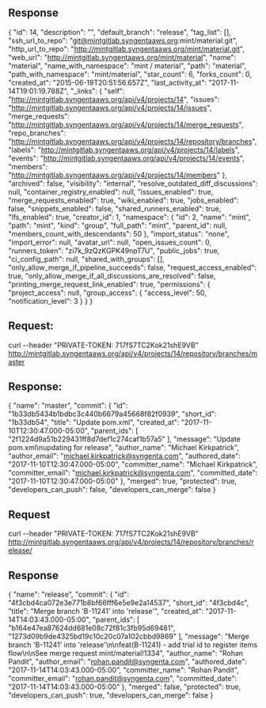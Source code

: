 
## Response
{
    "id": 14,
    "description": "",
    "default_branch": "release",
    "tag_list": [],
    "ssh_url_to_repo": "git@mintgitlab.syngentaaws.org:mint/material.git",
    "http_url_to_repo": "http://mintgitlab.syngentaaws.org/mint/material.git",
    "web_url": "http://mintgitlab.syngentaaws.org/mint/material",
    "name": "material",
    "name_with_namespace": "mint / material",
    "path": "material",
    "path_with_namespace": "mint/material",
    "star_count": 6,
    "forks_count": 0,
    "created_at": "2015-06-19T20:51:56.657Z",
    "last_activity_at": "2017-11-14T19:01:19.788Z",
    "_links": {
        "self": "http://mintgitlab.syngentaaws.org/api/v4/projects/14",
        "issues": "http://mintgitlab.syngentaaws.org/api/v4/projects/14/issues",
        "merge_requests": "http://mintgitlab.syngentaaws.org/api/v4/projects/14/merge_requests",
        "repo_branches": "http://mintgitlab.syngentaaws.org/api/v4/projects/14/repository/branches",
        "labels": "http://mintgitlab.syngentaaws.org/api/v4/projects/14/labels",
        "events": "http://mintgitlab.syngentaaws.org/api/v4/projects/14/events",
        "members": "http://mintgitlab.syngentaaws.org/api/v4/projects/14/members"
    },
    "archived": false,
    "visibility": "internal",
    "resolve_outdated_diff_discussions": null,
    "container_registry_enabled": null,
    "issues_enabled": true,
    "merge_requests_enabled": true,
    "wiki_enabled": true,
    "jobs_enabled": false,
    "snippets_enabled": false,
    "shared_runners_enabled": true,
    "lfs_enabled": true,
    "creator_id": 1,
    "namespace": {
        "id": 2,
        "name": "mint",
        "path": "mint",
        "kind": "group",
        "full_path": "mint",
        "parent_id": null,
        "members_count_with_descendants": 50
    },
    "import_status": "none",
    "import_error": null,
    "avatar_url": null,
    "open_issues_count": 0,
    "runners_token": "zi7k_9zQzKGPK49npT7U",
    "public_jobs": true,
    "ci_config_path": null,
    "shared_with_groups": [],
    "only_allow_merge_if_pipeline_succeeds": false,
    "request_access_enabled": true,
    "only_allow_merge_if_all_discussions_are_resolved": false,
    "printing_merge_request_link_enabled": true,
    "permissions": {
        "project_access": null,
        "group_access": {
            "access_level": 50,
            "notification_level": 3
        }
    }
}

## Request:
curl --header "PRIVATE-TOKEN: 717fS7TC2Kok21shE9VB" http://mintgitlab.syngentaaws.org/api/v4/projects/14/repository/branches/master

## Response:
{
    "name": "master",
    "commit": {
        "id": "1b33db5434b1bdbc3c440b6679a45668f82f0939",
        "short_id": "1b33db54",
        "title": "Update pom.xml",
        "created_at": "2017-11-10T12:30:47.000-05:00",
        "parent_ids": [
            "2f1224d9a51b229431ff8d7def1c274caf1b57a5"
        ],
        "message": "Update pom.xml\nupdating for release",
        "author_name": "Michael Kirkpatrick",
        "author_email": "michael.kirkpatrick@syngenta.com",
        "authored_date": "2017-11-10T12:30:47.000-05:00",
        "committer_name": "Michael Kirkpatrick",
        "committer_email": "michael.kirkpatrick@syngenta.com",
        "committed_date": "2017-11-10T12:30:47.000-05:00"
    },
    "merged": true,
    "protected": true,
    "developers_can_push": false,
    "developers_can_merge": false
}

## Request
curl --header "PRIVATE-TOKEN: 717fS7TC2Kok21shE9VB" http://mintgitlab.syngentaaws.org/api/v4/projects/14/repository/branches/release/

## Response
{
    "name": "release",
    "commit": {
        "id": "4f3cbd4ca072e3e771b8bf66fff6e5e9e2a14537",
        "short_id": "4f3cbd4c",
        "title": "Merge branch 'B-11241' into 'release'",
        "created_at": "2017-11-14T14:03:43.000-05:00",
        "parent_ids": [
            "b164e47ea87624dd681e08c72f81c3fb95d69481",
            "1273d09b9de4325bd19c10c20c07a102cbbd9869"
        ],
        "message": "Merge branch 'B-11241' into 'release'\n\nfeat(B-11241) - add trial id to register items flow\n\nSee merge request mint/material!1334",
        "author_name": "Rohan Pandit",
        "author_email": "rohan.pandit@syngenta.com",
        "authored_date": "2017-11-14T14:03:43.000-05:00",
        "committer_name": "Rohan Pandit",
        "committer_email": "rohan.pandit@syngenta.com",
        "committed_date": "2017-11-14T14:03:43.000-05:00"
    },
    "merged": false,
    "protected": true,
    "developers_can_push": true,
    "developers_can_merge": false
}